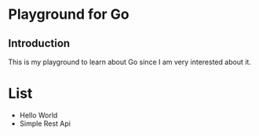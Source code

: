 # Playground for Go 

## Introduction
This is my playground to learn about Go since I am very interested about it.

# List
* Hello World
* Simple Rest Api
